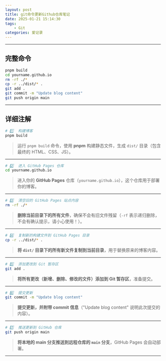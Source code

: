 ```yaml
---
layout: post
title: git命令更新Github仓库笔记
date: 2025-01-21 15:14:30
tags: 
    - Git
categories: 爱记录
---
```

---
## 完整命令

```sh
pnpm build
cd yourname.github.io
rm -rf ./*
cp -r ../dist/* .
git add .
git commit -m "Update blog content"
git push origin main
```
---
## 详细注解

```sh
# 1️⃣  构建博客
pnpm build  
```
> 运行 `pnpm build` 命令，使用 **pnpm** 构建静态文件，生成 `dist/` 目录（包含最终的 HTML、CSS、JS）。  

---

```sh
# 2️⃣  进入 GitHub Pages 仓库
cd yourname.github.io  
```
> 进入你的 **GitHub Pages** 仓库（`yourname.github.io`），这个仓库用于部署你的博客。  

---

```sh
# 3️⃣  清空旧的 GitHub Pages 站点内容
rm -rf ./*  
```
> **删除当前目录下的所有文件**，确保不会有旧文件残留（`-rf` 表示递归删除，不会有确认提示，请小心使用！）。  

---

```sh
# 4️⃣  复制新的构建文件到 GitHub Pages 目录
cp -r ../dist/* .  
```
> **将 `dist/` 目录下的所有新文件复制到当前目录**，用于替换原来的博客内容。  

---

```sh
# 5️⃣  添加更改到 Git 暂存区
git add .  
```
> **将所有更改（新增、删除、修改的文件）添加到 Git 暂存区**，准备提交。  

---

```sh
# 6️⃣  提交更新
git commit -m "Update blog content"  
```
> **提交更新，并附带 commit 信息**（"Update blog content" 说明此次提交的内容）。  

---

```sh
# 7️⃣  推送更新到 GitHub 仓库
git push origin main  
```
> **将本地的 main 分支推送到远程仓库的 `main` 分支**，GitHub Pages 会自动部署。  

---